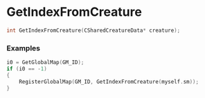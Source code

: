 # GetIndexFromCreature

```cpp - C++
int GetIndexFromCreature(CSharedCreatureData* creature);
```

### Examples
```cpp - C++
i0 = GetGlobalMap(GM_ID);
if (i0 == -1)
{
	RegisterGlobalMap(GM_ID, GetIndexFromCreature(myself.sm));
}
```
